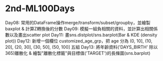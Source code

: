 # 2nd-ML100Days
Day08: 常用的DataFrame操作merge/transform/subset/groupby，並繪製 baxplot & 計算Z轉換後的分數
Day09: 模擬一組負相關的資料，並計算出相關係數以及畫出scatter plot
Day11: 畫sns.distplot/sns.barplot(Bar & KDE (density plot))
Day12: 新增一個欄位 customized_age_grp，把 age 分為 (0, 10], (10, 20], (20, 30], (30, 50], (50, 100] 五組
Day13: 將年齡資料('DAYS_BIRTH' 除以365)離散化 & 繪製"離散化標籤"與目標值('TARGET')的長條圖(sns.barplot)
